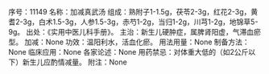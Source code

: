 序号：11149
名称：加减真武汤
组成：熟附子1-1.5g，茯苓2-3g，红花2-3g，黄耆2-3g，白术1.5-3g，人参1.5-3g，赤芍1-2g，当归1-2g，川芎1-2g，地锦草5-9g。
出处：《实用中医儿科手册》。
主治：新生儿硬肿症，属脾肾阳虚，气滞血瘀型。
加减：None
功效：温阳利水，活血化瘀。
用法用量：None
制备方法：None
临床应用：None
各家论述：None
用药禁忌：对体重大低的（如2公斤以下）新生儿应酌情减量。
附注：None
